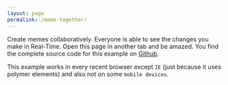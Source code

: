 ```yaml
---
layout: page
permalink: /meme-together/
---
```


Create memes collaboratively. Everyone is able to see the changes you make in Real-Time. Open this page in another tab and be amazed. You find the complete source code for this example on [Github](https://github.com/DadaMonad/meme-together.git).

This example works in every recent browser except `IE` (just because it uses polymer elements) and also not on some `mobile devices`.

<link rel="import" href="../bower_components/meme-together/meme-together.html">

<style>
  meme-together {
    margin-left: auto;
    margin-right: auto;
  }
</style>
<meme-together></meme-together>
